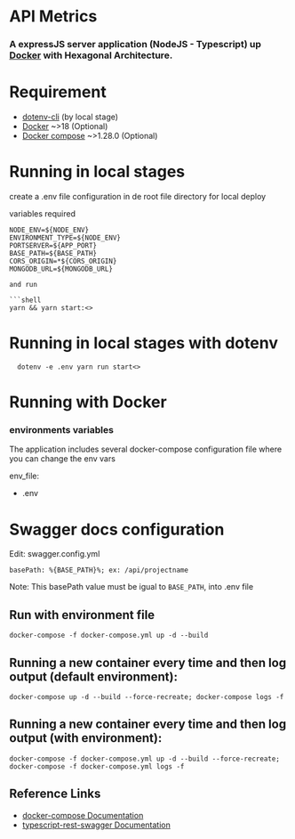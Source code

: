 # API Metrics
### A expressJS server application (NodeJS - Typescript) up [Docker](https://docker.com/) with Hexagonal Architecture.

# Requirement
-  [dotenv-cli](https://www.npmjs.com/package/dotenv-cli) (by local stage)
-  [Docker](https://www.docker.com/) ~>18 (Optional)
-  [Docker compose](https://docs.docker.com/compose/) ~>1.28.0 (Optional)

# Running in local stages

create a .env file configuration in de root file directory for local deploy

variables required

```dotenv
NODE_ENV=${NODE_ENV}
ENVIRONMENT_TYPE=${NODE_ENV}
PORTSERVER=${APP_PORT}
BASE_PATH=${BASE_PATH}
CORS_ORIGIN=*${CORS_ORIGIN}
MONGODB_URL=${MONGODB_URL}

and run

```shell
yarn && yarn start:<>
```

# Running in local stages with dotenv

```dotenv
  dotenv -e .env yarn run start<>
```

# Running with Docker

### environments variables

The application includes several docker-compose configuration file where you can change the env vars

env_file:
  - .env

# Swagger docs configuration

Edit: swagger.config.yml

```swagger
basePath: %{BASE_PATH}%; ex: /api/projectname
```

Note: This basePath value must be igual to ```BASE_PATH```, into .env file


## Run with environment file

```shell
docker-compose -f docker-compose.yml up -d --build
```

## Running a new container every time and then log output (default environment):

```shell
docker-compose up -d --build --force-recreate; docker-compose logs -f
```

## Running a new container every time and then log output (with environment):

```shell
docker-compose -f docker-compose.yml up -d --build --force-recreate; docker-compose -f docker-compose.yml logs -f
```

## Reference Links

+ [docker-compose Documentation](https://docs.docker.com/compose/)
+ [typescript-rest-swagger Documentation](https://github.com/thiagobustamante/typescript-rest-swagger)
